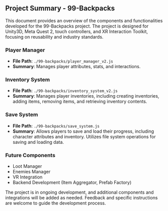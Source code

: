 ## Project Summary - 99-Backpacks

This document provides an overview of the components and functionalities developed for the 99-Backpacks project. The project is designed for Unity3D, Meta Quest 2, touch controllers, and XR Interaction Toolkit, focusing on reusability and industry standards.

### Player Manager

- **File Path**: `./99-backpacks/player_manager_v2.js`
- **Summary**: Manages player attributes, stats, and interactions.

### Inventory System

- **File Path**: `./99-backpacks/inventory_system_v2.js`
- **Summary**: Manages player inventories, including creating inventories, adding items, removing items, and retrieving inventory contents.

### Save System

- **File Path**: `./99-backpacks/save_system.js`
- **Summary**: Allows players to save and load their progress, including character attributes and inventory. Utilizes file system operations for saving and loading data.

### Future Components

- Loot Manager
- Enemies Manager
- VR Integration
- Backend Development (Item Aggregator, Prefab Factory)

The project is in ongoing development, and additional components and integrations will be added as needed. Feedback and specific instructions are welcome to guide the development process.